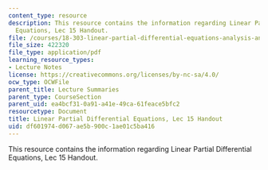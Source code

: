 ```yaml
---
content_type: resource
description: This resource contains the information regarding Linear Partial Differential
  Equations, Lec 15 Handout.
file: /courses/18-303-linear-partial-differential-equations-analysis-and-numerics-fall-2014/df601974d067ae5b900c1ae01c5ba416_MIT18_303F14_delta_notes.pdf
file_size: 422320
file_type: application/pdf
learning_resource_types:
- Lecture Notes
license: https://creativecommons.org/licenses/by-nc-sa/4.0/
ocw_type: OCWFile
parent_title: Lecture Summaries
parent_type: CourseSection
parent_uid: ea4bcf31-0a91-a41e-49ca-61feace5bfc2
resourcetype: Document
title: Linear Partial Differential Equations, Lec 15 Handout
uid: df601974-d067-ae5b-900c-1ae01c5ba416
---
```

This resource contains the information regarding Linear Partial Differential Equations, Lec 15 Handout.